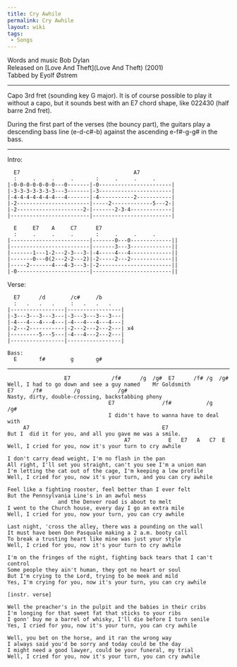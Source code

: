 ```yaml
---
title: Cry Awhile
permalink: Cry Awhile
layout: wiki
tags:
 - Songs
---
```


Words and music Bob Dylan  
Released on [Love And Theft](Love And Theft) (2001)  
Tabbed by Eyolf Østrem

* * * * *

Capo 3rd fret (sounding key G major). It is of course possible to play
it without a capo, but it sounds best with an E7 chord shape, like
022430 (half barre 2nd fret).

During the first part of the verses (the bouncy part), the guitars play
a descending bass line (e-d-c\#-b) against the ascending e-f\#-g-g\# in
the bass.

* * * * *

Intro:

      E7                                    A7
      :     .     .     .       :     .     .     .
    |-0-0-0-0-0-0-0---0-------|-0-----------------------|
    |-3-3-3-3-3-3-3---3-------|-3-----------------------|
    |-4-4-4-4-4-4-4---4-------|-4-----------2-----------|
    |-2-----------------------|-----2-------------5---2-|
    |-2---------------------2-|-------2-3-4-------------|
    |-------------------------|-------------------------|

      E     E7    A     C7      E7
      :     .     .     .       :     .     .     .
    |-------------------------|-------0---0-------------||
    |-------------------------|-------3---3-------------||
    |-------1---1-2---2-3---3-|-4-----4---4-------------||
    |-------0---0(2---2-2---2)|-2-----2---2-------------||
    |-----2-------4---4-3---3-|-2-----------------------||
    |-0-----------------------|-------------------------||

Verse:

      E7      /d        /c#     /b
      :   .   .   .     :   .   .   .
    |-----------------|-----------------|
    |-3---3---3---3---|-3---3---3---3---|
    |-4---4---4---4---|-4---4---4---4---|
    |-2---2-----------|-2---2---2---2---| x4
    |---------5---5---|-4---4---2---2---|
    |-----------------|-----------------|

    Bass:
      E       f#        g       g#

* * * * *

                      E7             /f#      /g  /g#  E7      /f# /g  /g#
    Well, I had to go down and see a guy named    Mr Goldsmith
    E7      /f#          /g            /g#
    Nasty, dirty, double-crossing, backstabbing phony
                                    E7               /f#           /g        /g#
                                    I didn't have to wanna have to deal with
         A7                                          E7
    But I  did it for you, and all you gave me was a smile.
                                         A7            E   E7   A   C7  E
    Well, I cried for you, now it's your turn to cry awhile

    I don't carry dead weight, I'm no flash in the pan
    All right, I'll set you straight, can't you see I'm a union man
    I'm letting the cat out of the cage, I'm keeping a low profile
    Well, I cried for you, now it's your turn, and you can cry awhile

    Feel like a fighting rooster, feel better than I ever felt
    But the Pennsylvania Line's in an awful mess
                    and the Denver road is about to melt
    I went to the Church house, every day I go an extra mile
    Well, I cried for you, now your turn, you can cry awhile

    Last night, 'cross the alley, there was a pounding on the wall
    It must have been Don Pasquale making a 2 a.m. booty call
    To break a trusting heart like mine was just your style
    Well, I cried for you, now it's your turn to cry awhile

    I'm on the fringes of the night, fighting back tears that I can't control
    Some people they ain't human, they got no heart or soul
    But I'm crying to the Lord, trying to be meek and mild
    Yes, I'm crying for you, now it's your turn, you can cry awhile

    [instr. verse]

    Well the preacher's in the pulpit and the babies in their cribs
    I'm longing for that sweet fat that sticks to your ribs
    I gonn' buy me a barrel of whisky, I'll die before I turn senile
    Yes, I cried for you, now it's your turn, you can cry awhile

    Well, you bet on the horse, and it ran the wrong way
    I always said you'd be sorry and today could be the day
    I might need a good lawyer, could be your funeral, my trial
    Well, I cried for you, now it's your turn, you can cry awhile
